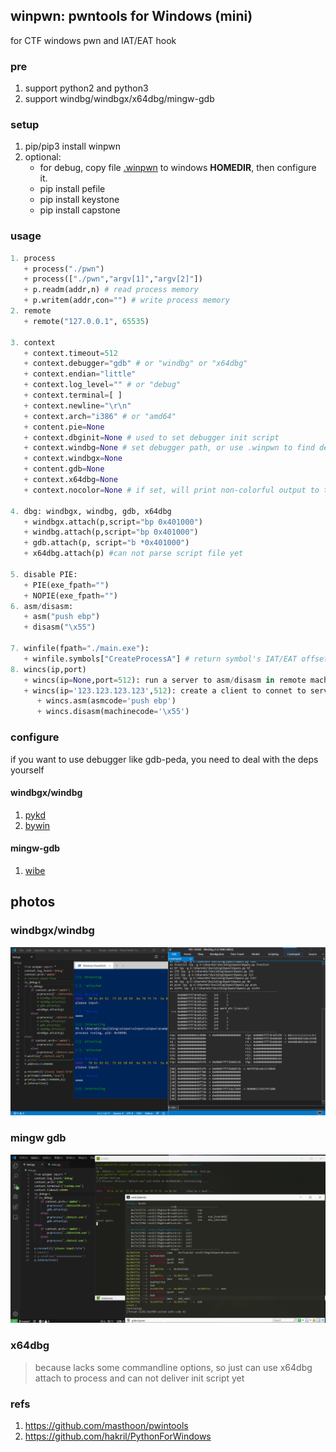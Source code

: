 ## winpwn: pwntools for Windows (mini)
for CTF windows pwn and IAT/EAT hook


### pre
1. support python2 and python3
2. support windbg/windbgx/x64dbg/mingw-gdb

### setup
1. pip/pip3 install winpwn
2. optional:
   + for debug, copy file [.winpwn](https://github.com/Byzero512/winpwn/blob/master/.winpwn) to windows <b>HOMEDIR</b>, then configure it.
   + pip install pefile
   + pip install keystone
   + pip install capstone

### usage
```python
1. process
   + process("./pwn")
   + process(["./pwn","argv[1]","argv[2]"])
   + p.readm(addr,n) # read process memory
   + p.writem(addr,con="") # write process memory
2. remote
   + remote("127.0.0.1", 65535)

3. context
   + context.timeout=512
   + context.debugger="gdb" # or "windbg" or "x64dbg"
   + context.endian="little"
   + context.log_level="" # or "debug"
   + context.terminal=[ ]
   + context.newline="\r\n"
   + context.arch="i386" # or "amd64"
   + content.pie=None
   + context.dbginit=None # used to set debugger init script
   + context.windbg=None # set debugger path, or use .winpwn to find debugger path
   + context.windbgx=None
   + content.gdb=None
   + context.x64dbg=None
   + context.nocolor=None # if set, will print non-colorful output to terminal
   
4. dbg: windbgx, windbg, gdb, x64dbg
   + windbgx.attach(p,script="bp 0x401000")
   + windbg.attach(p,script="bp 0x401000")
   + gdb.attach(p, script="b *0x401000")
   + x64dbg.attach(p) #can not parse script file yet

5. disable PIE:
   + PIE(exe_fpath="")
   + NOPIE(exe_fpath="")
6. asm/disasm:
   + asm("push ebp")
   + disasm("\x55")
   
7. winfile(fpath="./main.exe"):
   + winfile.symbols["CreateProcessA"] # return symbol's IAT/EAT offset of CreateProcessA by image base
8. wincs(ip,port)
   + wincs(ip=None,port=512): run a server to asm/disasm in remote machine for client where does not install keystone/capstone
   + wincs(ip='123.123.123.123',512): create a client to connet to server
      + wincs.asm(asmcode='push ebp')
      + wincs.disasm(machinecode='\x55')
```

### configure
if you want to use debugger like gdb-peda, you need to deal with the deps yourself

#### windbgx/windbg
1. [pykd](https://githomelab.ru/pykd/pykd)
2. [bywin](https://github.com/Byzero512/peda-windows/tree/master/windbg/bywin)

#### mingw-gdb
1. [wibe](https://github.com/Byzero512/peda-windows/tree/master/mingw-gdb/wibe)

## photos

### windbgx/windbg

![windbgx](./img/windbgx.png)

### mingw gdb

![gdb](./img/winpwn1.png)

### x64dbg
> because lacks some commandline options, so just can use x64dbg attach to process and can not deliver init script yet

### refs
1. https://github.com/masthoon/pwintools
2. https://github.com/hakril/PythonForWindows
